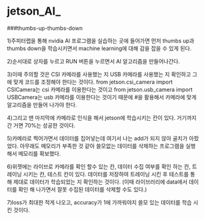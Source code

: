 # jetson_AI_
###thumbs-up-thumbs-down

1)주피터랩을 통해 nvidia AI 프로그램을 실습하는 곳에 들어가면 먼저 thumbs up과 thumbs down을 학습시키면서 machine learning에 대해 감을 잡을 수 있게 된다.

2)순서대로 상자를 누르고 RUN 버튼을 누르면서 AI 알고리즘을 만들어나간다.

3)이때 주의할 것은 CSI 카메라를 사용했는 지 USB 카메라를 사용했는 지 확인하고 그에 맞게 코드를 조정해야 한다는 것이다.
  from jetson.csi_camera import CSICamera는 csi 카메라를 이용한다는 것이고
  from jetson.usb_camera import USBCamera는 usb 카메라를 이용한다는 것이기 때문에 #을 활용해서 카메라에 맞게 알고리즘을 만들어 나가야 한다.
  
4)그리고 맨 마지막에 카메라로 인식을 해서 jetson에 학습시키는 칸이 있다. 거기까지 간 거면 70%는 성공한 것이다.

5)카메라로 찍어가면서 데이터를 집어넣는데 여기서 나는 add가 되지 않아 골치가 아팠었다. 아무래도 메모리가 부족한 것 같아 쓸모없는 데이터를 삭제하는 프로그램을 실행해서 메모리를 확보했다.

6)위젯에는 라이브로 카메라를 확인 할수 있는 칸, 데이터 수집 여부를 확인 하는 칸, 트레이닝 시키는 칸, 테스트 칸이 있다. 데이터를 저장하여 트레이닝 시킨 후 테스트를 통해 제대로 데이터가 학습되었는 지 확인하는 것이다.
  (이때 라이브러리에 data에서 데이터를 확인 해 나가면서 잘못 수집된 데이터를 삭제할 수도 있다.)

7)loss가 최대한 적게 나오고, accuracy가 1에 가까워야지 쓸모 있는 데이터를 학습 시킨 것이다.
